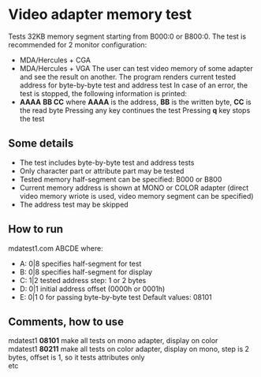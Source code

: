 # Video adapter memory test
Tests 32KB memory segment starting from B000:0 or B800:0. The test is recommended for 2 monitor configuration:
- MDA/Hercules + CGA
- MDA/Hercules + VGA
The user can test video memory of some adapter and see the result on another.
The program renders current tested address for byte-by-byte test and address test
In case of an error, the test is stopped, the following information is printed:
- **AAAA** **BB CC**
where **AAAA** is the address, **BB** is the written byte, **CC** is the read byte
Pressing any key continues the test
Pressing **q** key stops the test
## Some details
- The test includes byte-by-byte test and address tests
- Only character part or attribute part may be tested
- Tested memory half-segment can be specified: B000 or B800
- Current memory address is shown at MONO or COLOR adapter (direct video memory wriote is used, video memory segment can be specified)
- The address test may be skipped
## How to run
mdatest1.com ABCDE
where:
- A: 0|8 specifies half-segment for test
- B: 0|8 specifies half-segment for display
- C: 1|2 tested address step: 1 or 2 bytes
- D: 0|1 initial address offset (0000h or 0001h)
- E: 0|1 0 for passing byte-by-byte test
Default values: 08101
## Comments, how to use
mdatest1 **08101** make all tests on mono adapter, display on color\
mdatest1 **80211** make all tests on color adapter, display on mono, step is 2 bytes, offset is 1, so it tests attributes only\
etc

